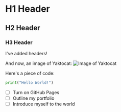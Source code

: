 # H1 Header
## H2 Header
### H3 Header
I've added headers!

And now, an image of Yaktocat:
![Image of Yaktocat](https://octodex.github.com/images/yaktocat.png)

Here's a piece of code:
``` python
print("Hello World!")
```

- [ ] Turn on GitHub Pages
- [ ] Outline my portfolio
- [ ] Introduce myself to the world
